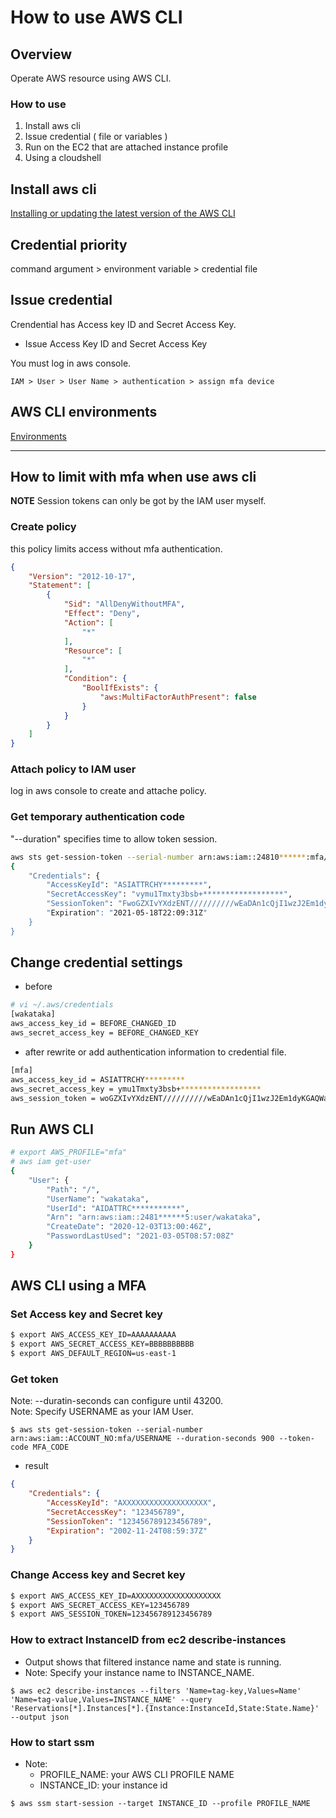 # How to use AWS CLI

## Overview

Operate AWS resource using AWS CLI.

### How to use

1. Install aws cli
2. Issue credential ( file or variables )
3. Run on the EC2 that are attached instance profile
4. Using a cloudshell

## Install aws cli

[Installing or updating the latest version of the AWS CLI](https://docs.aws.amazon.com/cli/latest/userguide/getting-started-install.html)

## Credential priority

command argument > environment variable > credential file

## Issue credential

Crendential has Access key ID and Secret Access Key.

- Issue Access Key ID and Secret Access Key

You must log in aws console.

`IAM > User > User Name > authentication > assign mfa device`

## AWS CLI environments

[Environments](https://docs.aws.amazon.com/ja_jp/cli/latest/userguide/cli-configure-envvars.html)

---

## How to limit with mfa when use aws cli

**NOTE**
Session tokens can only be got by the IAM user myself.

### Create policy

this policy limits access without mfa authentication.

```json
{
    "Version": "2012-10-17",
    "Statement": [
        {
            "Sid": "AllDenyWithoutMFA",
            "Effect": "Deny",
            "Action": [
                "*"
            ],
            "Resource": [
                "*"
            ],
            "Condition": {
                "BoolIfExists": {
                    "aws:MultiFactorAuthPresent": false
                }
            }
        }
    ]
}
```

### Attach policy to IAM user

log in aws console to create and attache policy.

### Get temporary authentication code

"--duration" specifies time to allow token session.

```bash
aws sts get-session-token --serial-number arn:aws:iam::24810******:mfa/wakataka --duration-seconds 43200 --token-code MFA_NUMBER
{
    "Credentials": {
        "AccessKeyId": "ASIATTRCHY*********",
        "SecretAccessKey": "vymu1Tmxty3bsb+******************",
        "SessionToken": "FwoGZXIvYXdzENT//////////wEaDAn1cQjI1wzJ2Em1dyKGAQWazk/********,
        "Expiration": "2021-05-18T22:09:31Z"
    }
}
```

## Change credential settings

- before

```bash
# vi ~/.aws/credentials
[wakataka]
aws_access_key_id = BEFORE_CHANGED_ID
aws_secret_access_key = BEFORE_CHANGED_KEY
```

- after
rewrite or add authentication information to credential file.

```bash
[mfa]
aws_access_key_id = ASIATTRCHY*********
aws_secret_access_key = ymu1Tmxty3bsb+******************
aws_session_token = woGZXIvYXdzENT//////////wEaDAn1cQjI1wzJ2Em1dyKGAQWazk/********
```

## Run AWS CLI

```bash
# export AWS_PROFILE="mfa"
# aws iam get-user
{
    "User": {
        "Path": "/",
        "UserName": "wakataka",
        "UserId": "AIDATTRC***********",
        "Arn": "arn:aws:iam::2481******5:user/wakataka",
        "CreateDate": "2020-12-03T13:00:46Z",
        "PasswordLastUsed": "2021-03-05T08:57:08Z"
    }
}
```

## AWS CLI using a MFA

### Set Access key and Secret key

```bash
$ export AWS_ACCESS_KEY_ID=AAAAAAAAAA
$ export AWS_SECRET_ACCESS_KEY=BBBBBBBBBB
$ export AWS_DEFAULT_REGION=us-east-1
```

### Get token

Note: --duratin-seconds can configure until 43200.  
Note: Specify USERNAME as your IAM User.

`$ aws sts get-session-token --serial-number arn:aws:iam::ACCOUNT_NO:mfa/USERNAME --duration-seconds 900 --token-code MFA_CODE`

- result
  
```json
{
    "Credentials": {
        "AccessKeyId": "AXXXXXXXXXXXXXXXXXXX",
        "SecretAccessKey": "123456789",
        "SessionToken": "123456789123456789",
        "Expiration": "2002-11-24T08:59:37Z"
    }
}
```

### Change Access key and Secret key

```bash
$ export AWS_ACCESS_KEY_ID=AXXXXXXXXXXXXXXXXXXX
$ export AWS_SECRET_ACCESS_KEY=123456789
$ export AWS_SESSION_TOKEN=123456789123456789
```

### How to extract InstanceID from ec2 describe-instances

- Output shows that filtered instance name and state is running.
- Note: Specify your instance name to INSTANCE_NAME.

`$ aws ec2 describe-instances --filters 'Name=tag-key,Values=Name' 'Name=tag-value,Values=INSTANCE_NAME' --query 'Reservations[*].Instances[*].{Instance:InstanceId,State:State.Name}' --output json`

### How to start ssm

- Note:
  - PROFILE_NAME: your AWS CLI PROFILE NAME
  - INSTANCE_ID: your instance id

`$ aws ssm start-session --target INSTANCE_ID --profile PROFILE_NAME`
